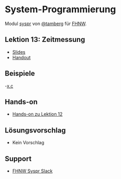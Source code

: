 # System-Programmierung
Modul [syspr]( https://www.fhnw.ch/de/studium/module/6008081) von [@tamberg](https://twitter.com/tamberg) für [FHNW](https://www.fhnw.ch/).

## Lektion 13: Zeitmessung
- [Slides](http://www.tamberg.org/fhnw/2018/Syspr13Zeitmessung.pdf)
- [Handout](http://www.tamberg.org/fhnw/2018/Syspr13ZeitmessungHandout.pdf)

## Beispiele
-[x.c](x.c)

## Hands-on
- [Hands-on zu Lektion 12](../../../../fhnw-syspr-work-12/blob/master/README.md)

## Lösungsvorschlag
- Kein Vorschlag

## Support
- [FHNW Syspr Slack](https://fhnw-syspr.slack.com/)
